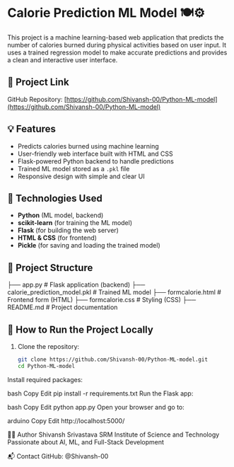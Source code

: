 # Calorie Prediction ML Model 🍽️⚙️

This project is a machine learning-based web application that predicts the number of calories burned during physical activities based on user input. It uses a trained regression model to make accurate predictions and provides a clean and interactive user interface.

## 🔗 Project Link

GitHub Repository: [https://github.com/Shivansh-00/Python-ML-model](https://github.com/Shivansh-00/Python-ML-model)

## 💡 Features

- Predicts calories burned using machine learning
- User-friendly web interface built with HTML and CSS
- Flask-powered Python backend to handle predictions
- Trained ML model stored as a `.pkl` file
- Responsive design with simple and clear UI

## 🧠 Technologies Used

- **Python** (ML model, backend)
- **scikit-learn** (for training the ML model)
- **Flask** (for building the web server)
- **HTML & CSS** (for frontend)
- **Pickle** (for saving and loading the trained model)

## 📁 Project Structure


├── app.py # Flask application (backend)
├── calorie_prediction_model.pkl # Trained ML model
├── formcalorie.html # Frontend form (HTML)
├── formcalorie.css # Styling (CSS)
├── README.md # Project documentation

## 🚀 How to Run the Project Locally

1. Clone the repository:
   ```bash
   git clone https://github.com/Shivansh-00/Python-ML-model.git
   cd Python-ML-model
Install required packages:

bash
Copy
Edit
pip install -r requirements.txt
Run the Flask app:

bash
Copy
Edit
python app.py
Open your browser and go to:

arduino
Copy
Edit
http://localhost:5000/


🙋‍♂️ Author
Shivansh Srivastava
SRM Institute of Science and Technology
Passionate about AI, ML, and Full-Stack Development

📬 Contact
GitHub: @Shivansh-00
